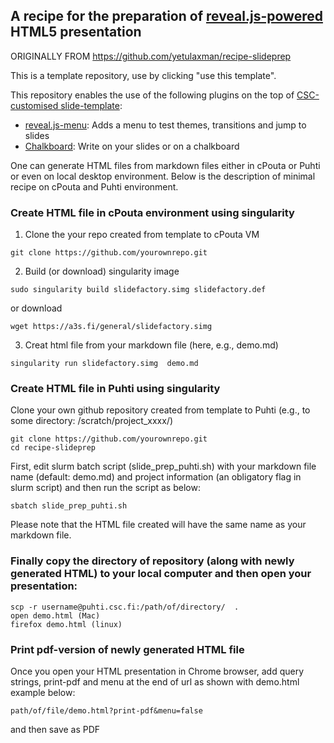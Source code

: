 ## A recipe for the preparation of [reveal.js-powered](https://github.com/hakimel/reveal.js/) HTML5 presentation

ORIGINALLY FROM https://github.com/yetulaxman/recipe-slideprep

This is a template repository, use by clicking "use this template".

This repository enables the use of  the following plugins on the top of [CSC-customised slide-template](https://github.com/csc-training/slide-template.git):

* [reveal.js-menu](https://github.com/denehyg/reveal.js-menu): Adds a menu to
  test themes, transitions and jump to slides
* [Chalkboard](https://github.com/rajgoel/reveal.js-plugins/tree/master/chalkboard):
  Write on your slides or on a chalkboard

One can generate HTML files from markdown files either in cPouta or Puhti or even on local desktop environment. Below is the description of minimal recipe on cPouta and Puhti environment.

### Create HTML file in cPouta environment using singularity

1. Clone the your repo created from template  to cPouta VM

```
git clone https://github.com/yourownrepo.git
```
2. Build (or download) singularity image 
```
sudo singularity build slidefactory.simg slidefactory.def
```
or download 

```
wget https://a3s.fi/general/slidefactory.simg
```
3. Creat html file from your markdown file (here, e.g., demo.md)

```
singularity run slidefactory.simg  demo.md
```


### Create HTML file in Puhti using singularity

Clone your own github repository created from template to Puhti (e.g., to some directory: /scratch/project_xxxx/) 


```
git clone https://github.com/yourownrepo.git
cd recipe-slideprep
```

First, edit slurm batch script (slide_prep_puhti.sh) with your markdown file name (default: demo.md) and project information (an obligatory flag in slurm script)  and then run the script as below:

```
sbatch slide_prep_puhti.sh
```
Please note that the HTML file created will have the same name as your markdown file.

### Finally copy the directory of repository (along with newly generated HTML) to your local computer and then open your presentation:

```
scp -r username@puhti.csc.fi:/path/of/directory/  .
open demo.html (Mac)
firefox demo.html (linux)
```

### Print pdf-version of newly generated HTML file 

Once you open your HTML presentation in Chrome browser, add query strings, print-pdf and menu at the end of url as shown with demo.html example below:

```
path/of/file/demo.html?print-pdf&menu=false 
```

  and then save as PDF
